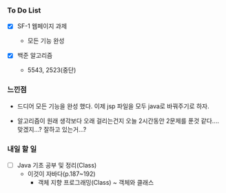 ### To Do List

- [x] SF-1 웹페이지 과제
    - 모든 기능 완성
    
- [x] 백준 알고리즘

    - 5543, 2523(중단)
    
    




### 느낀점

- 드디어 모든 기능을 완성 했다. 이제 jsp 파일을 모두 java로 바꿔주기로 하자.

- 알고리즘이 원래 생각보다 오래 걸리는건지 오늘 2시간동안 2문제를 푼것 같다.... 맞겠지...? 잘하고 있는거...?

  

### 내일 할 일

- [ ] Java 기초 공부 및 정리(Class)
  - 이것이 자바다(p.187~192)
    - 객체 지향 프로그래밍(Class) ~ 객체와 클래스